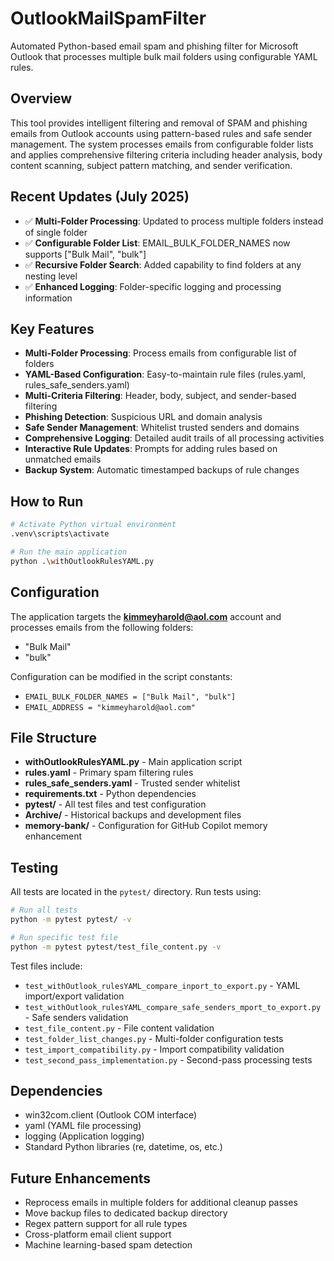 # OutlookMailSpamFilter

Automated Python-based email spam and phishing filter for Microsoft Outlook that processes multiple bulk mail folders using configurable YAML rules.

## Overview

This tool provides intelligent filtering and removal of SPAM and phishing emails from Outlook accounts using pattern-based rules and safe sender management. The system processes emails from configurable folder lists and applies comprehensive filtering criteria including header analysis, body content scanning, subject pattern matching, and sender verification.

## Recent Updates (July 2025)

- ✅ **Multi-Folder Processing**: Updated to process multiple folders instead of single folder
- ✅ **Configurable Folder List**: EMAIL_BULK_FOLDER_NAMES now supports ["Bulk Mail", "bulk"]
- ✅ **Recursive Folder Search**: Added capability to find folders at any nesting level
- ✅ **Enhanced Logging**: Folder-specific logging and processing information

## Key Features

- **Multi-Folder Processing**: Process emails from configurable list of folders
- **YAML-Based Configuration**: Easy-to-maintain rule files (rules.yaml, rules_safe_senders.yaml)
- **Multi-Criteria Filtering**: Header, body, subject, and sender-based filtering
- **Phishing Detection**: Suspicious URL and domain analysis
- **Safe Sender Management**: Whitelist trusted senders and domains
- **Comprehensive Logging**: Detailed audit trails of all processing activities
- **Interactive Rule Updates**: Prompts for adding rules based on unmatched emails
- **Backup System**: Automatic timestamped backups of rule changes

## How to Run

```bash
# Activate Python virtual environment
.venv\scripts\activate

# Run the main application
python .\withOutlookRulesYAML.py
```

## Configuration

The application targets the **kimmeyharold@aol.com** account and processes emails from the following folders:
- "Bulk Mail"
- "bulk"

Configuration can be modified in the script constants:
- `EMAIL_BULK_FOLDER_NAMES = ["Bulk Mail", "bulk"]`
- `EMAIL_ADDRESS = "kimmeyharold@aol.com"`

## File Structure

- **withOutlookRulesYAML.py** - Main application script
- **rules.yaml** - Primary spam filtering rules
- **rules_safe_senders.yaml** - Trusted sender whitelist
- **requirements.txt** - Python dependencies
- **pytest/** - All test files and test configuration
- **Archive/** - Historical backups and development files
- **memory-bank/** - Configuration for GitHub Copilot memory enhancement

## Testing

All tests are located in the `pytest/` directory. Run tests using:

```bash
# Run all tests
python -m pytest pytest/ -v

# Run specific test file
python -m pytest pytest/test_file_content.py -v
```

Test files include:
- `test_withOutlook_rulesYAML_compare_inport_to_export.py` - YAML import/export validation
- `test_withOutlook_rulesYAML_compare_safe_senders_mport_to_export.py` - Safe senders validation
- `test_file_content.py` - File content validation
- `test_folder_list_changes.py` - Multi-folder configuration tests
- `test_import_compatibility.py` - Import compatibility validation
- `test_second_pass_implementation.py` - Second-pass processing tests

## Dependencies

- win32com.client (Outlook COM interface)
- yaml (YAML file processing)
- logging (Application logging)
- Standard Python libraries (re, datetime, os, etc.)

## Future Enhancements

- Reprocess emails in multiple folders for additional cleanup passes
- Move backup files to dedicated backup directory
- Regex pattern support for all rule types
- Cross-platform email client support
- Machine learning-based spam detection
